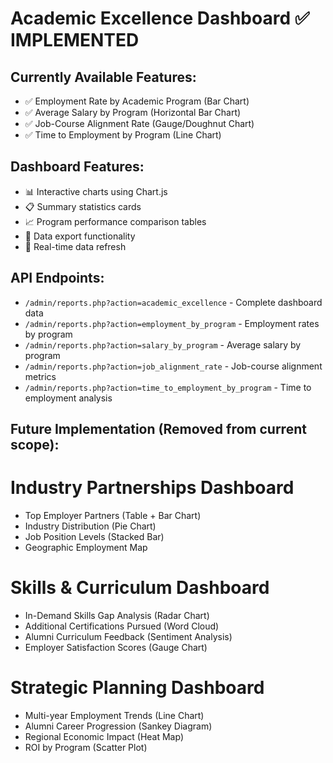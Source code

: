 # Academic Excellence Dashboard ✅ IMPLEMENTED

## Currently Available Features:
- ✅ Employment Rate by Academic Program (Bar Chart)
- ✅ Average Salary by Program (Horizontal Bar Chart)
- ✅ Job-Course Alignment Rate (Gauge/Doughnut Chart)
- ✅ Time to Employment by Program (Line Chart)

## Dashboard Features:
- 📊 Interactive charts using Chart.js
- 📋 Summary statistics cards
- 📈 Program performance comparison tables
- 📄 Data export functionality
- 🔄 Real-time data refresh

## API Endpoints:
- `/admin/reports.php?action=academic_excellence` - Complete dashboard data
- `/admin/reports.php?action=employment_by_program` - Employment rates by program
- `/admin/reports.php?action=salary_by_program` - Average salary by program
- `/admin/reports.php?action=job_alignment_rate` - Job-course alignment metrics
- `/admin/reports.php?action=time_to_employment_by_program` - Time to employment analysis

## Future Implementation (Removed from current scope):

# Industry Partnerships Dashboard
- Top Employer Partners (Table + Bar Chart)
- Industry Distribution (Pie Chart)
- Job Position Levels (Stacked Bar)
- Geographic Employment Map

# Skills & Curriculum Dashboard
- In-Demand Skills Gap Analysis (Radar Chart)
- Additional Certifications Pursued (Word Cloud)
- Alumni Curriculum Feedback (Sentiment Analysis)
- Employer Satisfaction Scores (Gauge Chart)

# Strategic Planning Dashboard
- Multi-year Employment Trends (Line Chart)
- Alumni Career Progression (Sankey Diagram)
- Regional Economic Impact (Heat Map)
- ROI by Program (Scatter Plot)